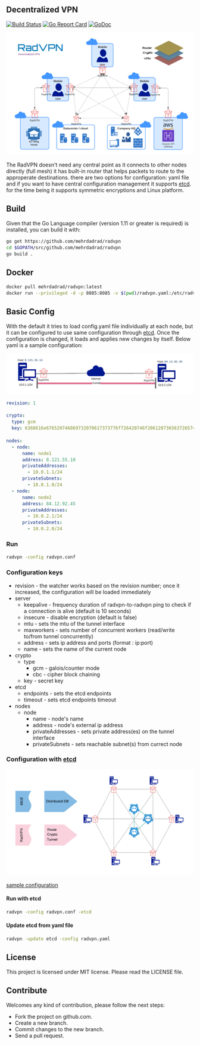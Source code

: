 ## Decentralized VPN
[![Build Status](https://travis-ci.org/mehrdadrad/radvpn.svg?branch=master)](https://travis-ci.org/mehrdadrad/radvpn) 
[![Go Report Card](https://goreportcard.com/badge/github.com/mehrdadrad/radvpn)](https://goreportcard.com/report/github.com/mehrdadrad/radvpn)
[![GoDoc](https://godoc.org/github.com/mehrdadrad/radvpn?status.svg)](https://godoc.org/github.com/mehrdadrad/radvpn)

![Alt text](/docs/imgs/radvpn.png?raw=true "radvpn")

The RadVPN doesn't need any central point as it connects to other nodes directly (full mesh) it has built-in router that helps packets to route to the approperate destinations. there are two options for configuration: yaml file and if you want to have central configuration management it supports [etcd](https://github.com/etcd-io/etcd). for the time being it supports symmetric encryptions and Linux platform.

## Build
Given that the Go Language compiler (version 1.11 or greater is required) is installed, you can build it with:
```bash
go get https://github.com/mehrdadrad/radvpn
cd $GOPATH/src/github.com/mehrdadrad/radvpn
go build .
```

## Docker
```bash
docker pull mehrdadrad/radvpn:latest
docker run --privileged -d -p 8085:8085 -v $(pwd)/radvpn.yaml:/etc/radvpn.yaml -e RADVPN_NODE_NAME=node1 mehrdadrad/radvpn:latest
```

## Basic Config
With the default it tries to load config.yaml file individually at each node, but it can be configured to use same configuration through [etcd](https://github.com/etcd-io/etcd). Once the configuration is changed, it loads and applies new changes by itself. Below yaml is a sample configuration:

![Alt text](/docs/imgs/simpleconfig.png?raw=true "radvpn")

```yaml
revision: 1

crypto:
  type: gcm
  key: 6368616e676520746869732070617373776f726420746f206120736563726574

nodes:
  - node:
      name: node1
      address: 8.121.55.10
      privateAddresses:
        - 10.0.1.1/24
      privateSubnets:
        - 10.0.1.0/24
  - node:
      name: node2
      address: 84.12.92.45
      privateAddresses:
        - 10.0.2.1/24
      privateSubnets:
        - 10.0.2.0/24        
```
### Run
```bash
radvpn -config radvpn.conf 
```

### Configuration keys
- revision - the watcher works based on the revision number; once it increased, the configuration will be loaded immediately
- server
  - keepalive - frequency duration of radvpn-to-radvpn ping to check if a connection is alive (default is 10 seconds)
  - insecure - disable encryption (default is false)
  - mtu - sets the mtu of the tunnel interface
  - maxworkers - sets number of concurrent workers (read/write to/from tunnel concurrently) 
  - address - sets ip address and ports (format : ip:port)
  - name - sets the name of the current node 
- crypto
  - type
     - gcm - galois/counter mode
     - cbc - cipher block chaining
  - key - secret key
- etcd
  - endpoints - sets the etcd endpoints
  - timeout - sets etcd endpoints timeout
- nodes
  - node
     - name - node's name 
     - address - node's external ip address
     - privateAddresses - sets private address(es) on the tunnel interface
     - privateSubnets - sets reachable subnet(s) from currect node

### Configuration with [etcd](https://github.com/etcd-io/etcd)
![Alt text](/docs/imgs/radvpnetcd.png?raw=true "radvpn etcd")

[sample configuration](https://github.com/mehrdadrad/radvpn/blob/master/radvpn.yaml)
#### Run with etcd
```bash
radvpn -config radvpn.conf -etcd
```
#### Update etcd from yaml file
```bash
radvpn -update etcd -config radvpn.yaml
```

## License
This project is licensed under MIT license. Please read the LICENSE file.

## Contribute
Welcomes any kind of contribution, please follow the next steps:

- Fork the project on github.com.
- Create a new branch.
- Commit changes to the new branch.
- Send a pull request.
